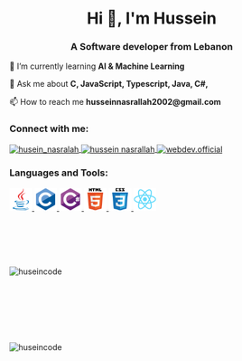 <h1 align="center">Hi 👋, I'm Hussein</h1>
<h3 align="center">A Software developer from Lebanon</h3>

<p>🌱 I’m currently learning <strong>AI & Machine Learning</strong></p>

<p>💬 Ask me about <strong>C, JavaScript, Typescript, Java, C#, </strong></p>

<p>📫 How to reach me <strong>husseinnasrallah2002@gmail.com</strong></p>

<h3 align="left">Connect with me:</h3>
<p align="left">
    <a href="https://twitter.com/husein_nasralah" target="blank">
        <img align="center" src="https://raw.githubusercontent.com/rahuldkjain/github-profile-readme-generator/master/src/images/icons/Social/twitter.svg" alt="husein_nasralah" height="30" width="40" />
    </a>
    <a href="https://linkedin.com/in/hussein-nasrallah" target="blank">
        <img align="center" src="https://raw.githubusercontent.com/rahuldkjain/github-profile-readme-generator/master/src/images/icons/Social/linked-in-alt.svg" alt="hussein nasrallah" height="30" width="40" />
    </a>
    <a href="https://instagram.com/webdev.official" target="blank">
        <img align="center" src="https://raw.githubusercontent.com/rahuldkjain/github-profile-readme-generator/master/src/images/icons/Social/instagram.svg" alt="webdev.official" height="30" width="40" />
    </a>
</p>

<h3 align="left">Languages and Tools:</h3>
<p align="left">
    <a href="https://www.python.org" target="_blank" rel="noreferrer">
        <img src="https://raw.githubusercontent.com/devicons/devicon/master/icons/java/java-original.svg" alt="Java" width="40" height="40"/>
    </a>
    <a href="https://www.cprogramming.com/" target="_blank" rel="noreferrer">
        <img src="https://raw.githubusercontent.com/devicons/devicon/master/icons/c/c-original.svg" alt="c" width="40" height="40"/>
    </a>
    <a href="https://docs.microsoft.com/en-us/dotnet/csharp/" target="_blank" rel="noreferrer">
        <img src="https://raw.githubusercontent.com/devicons/devicon/master/icons/csharp/csharp-original.svg" alt="C#" width="40" height="40"/>
    </a>
    <a href="https://www.w3.org/html/" target="_blank" rel="noreferrer">
        <img src="https://raw.githubusercontent.com/devicons/devicon/master/icons/html5/html5-original-wordmark.svg" alt="html5" width="40" height="40"/>
    </a>
    <a href="https://www.w3schools.com/css/" target="_blank" rel="noreferrer">
        <img src="https://raw.githubusercontent.com/devicons/devicon/master/icons/css3/css3-original-wordmark.svg" alt="css3" width="40" height="40"/>
    </a>
    <a href="https://developer.mozilla.org/en-US/docs/Web/JavaScript" target="_blank" rel="noreferrer">
        <img src="https://raw.githubusercontent.com/devicons/devicon/master/icons/react/react-original.svg" alt="javascript" width="40" height="40"/>
    </a>
</p>

<br><br><br><br>
<p><img align="left" src="https://github-readme-stats.vercel.app/api/top-langs?username=Husein81&show_icons=true&locale=en&layout=compact" alt="huseincode" /></p>
<br>
<br><br><br><br><br><br>

<p><img align="center" src="https://github-readme-stats.vercel.app/api?username=Husein81&show_icons=true&locale=en" alt="huseincode" /></p>

